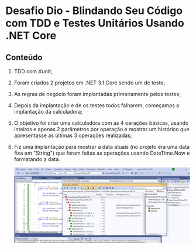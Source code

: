 # Desafio Dio - Blindando Seu Código com TDD e Testes Unitários Usando .NET Core

## Conteúdo 
1. TDD com Xunit;
2. Foram criados 2 projetos em .NET 3.1 Core sendo um de teste;
3. As regras de negócio foram implantadas primeiramente pelos testes;
4. Depois da implantação e de os testes todos falharem, começamos a implantação da calculadora;
5. O objetivo foi criar uma calculadora com as 4 oerações básicas, usando inteiros e apenas 2 parâmetros por operação e mostrar um histórico que apresentasse as últimas 3 operações realizadas;
6. Fiz uma implantação para mostrar a data atuais (no projeto era uma data fixa em "String") que foram feitas as operações usando DateTime.Now e formatando a data.

   ![Executando Testes](https://github.com/IvoJucaBezerra/Blindando-Seu-Codigo-com-TDD-e-Testes-Unitarios-Usando-NET-Core/blob/master/img/printtestestddcalculadora.png)
